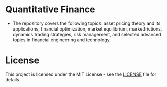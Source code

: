 # Quantitative Finance
- The repository covers the following topics: asset pricing theory and its applications, financial optimization, market equilibrium, marketfrictions, dynamics trading strategies, risk management, and selected advanced topics in financial engineering and technology.



# License
This project is licensed under the MIT License - see the [LICENSE](LICENSE) file for details

